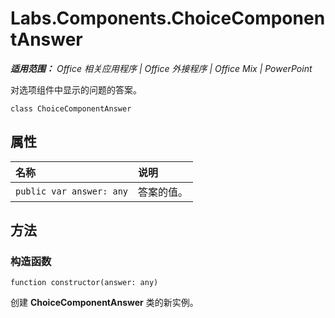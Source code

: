 ﻿
# Labs.Components.ChoiceComponentAnswer

 _**适用范围：** Office 相关应用程序 | Office 外接程序 | Office Mix | PowerPoint_

对选项组件中显示的问题的答案。

```
class ChoiceComponentAnswer
```


## 属性


|**名称**|**说明**|
|:-----|:-----|
| `public var answer: any`|答案的值。|

## 方法




### 构造函数

 `function constructor(answer: any)`

创建 **ChoiceComponentAnswer** 类的新实例。

